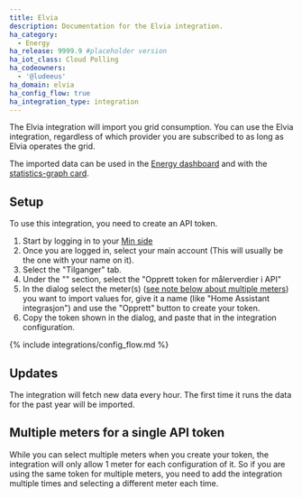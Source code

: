 ```yaml
---
title: Elvia
description: Documentation for the Elvia integration.
ha_category:
  - Energy
ha_release: 9999.9 #placeholder version
ha_iot_class: Cloud Polling
ha_codeowners:
  - '@ludeeus'
ha_domain: elvia
ha_config_flow: true
ha_integration_type: integration
---
```


The Elvia integration will import you grid consumption.
You can use the Elvia integration, regardless of which provider you are subscribed to as long as Elvia operates the grid.

The imported data can be used in the [Energy dashboard](/docs/energy/) and with the [statistics-graph card](/dashboards/statistics-graph/).

## Setup

To use this integration, you need to create an API token.

1. Start by logging in to your [Min side](https://www.elvia.no/logg-inn/)
2. Once you are logged in, select your main account (This will usually be the one with your name on it).
3. Select the "Tilganger" tab.
4. Under the "" section, select the "Opprett token for målerverdier i API"
5. In the dialog select the meter(s) ([see note below about multiple meters](#multiple-meters-for-a-single-api-token)) you want to import values for, give it a name (like "Home Assistant integrasjon") and use the "Opprett" button to create your token.
6. Copy the token shown in the dialog, and paste that in the integration configuration.

{% include integrations/config_flow.md %}

## Updates

The integration will fetch new data every hour.
The first time it runs the data for the past year will be imported.

## Multiple meters for a single API token

While you can select multiple meters when you create your token, the integration will only allow 1 meter for each configuration of it.
So if you are using the same token for multiple meters, you need to add the integration multiple times and selecting a different meter each time.
